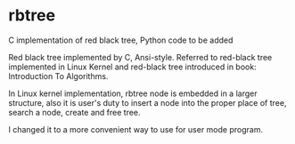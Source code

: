 rbtree
======

C implementation of red black tree, Python code to be added

Red black tree implemented by C, Ansi-style.
Referred to red-black tree implemented in Linux Kernel and red-black tree 
introduced in book: Introduction To Algorithms.

In Linux kernel implementation, rbtree node is embedded in a larger structure, also it is user's duty to insert a node into the proper place of tree, search a node, create and free tree.

I changed it to a more convenient way to use for user mode program.
